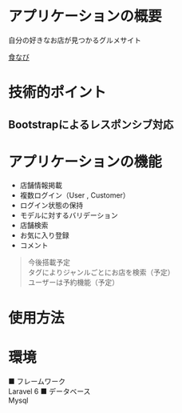 # アプリケーションの概要

自分の好きなお店が見つかるグルメサイト

[食なび](https://zaikokun-app.herokuapp.com/login "this is shokunavi")

# 技術的ポイント

## **Bootstrap**によるレスポンシブ対応

# アプリケーションの機能

-   店舗情報掲載
-   複数ログイン（User , Customer）
-   ログイン状態の保持
-   モデルに対するバリデーション
-   店舗検索
-   お気に入り登録
-   コメント

> 今後搭載予定  
> タグによりジャンルごとにお店を検索（予定）  
> ユーザーは予約機能（予定）

# 使用方法

# 環境

■ フレームワーク  
Laravel 6
■ データベース  
Mysql
